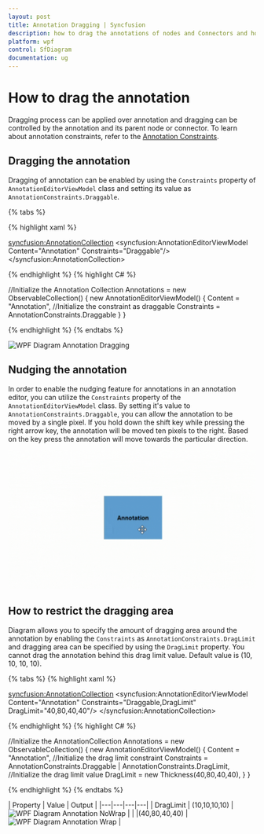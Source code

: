 ```yaml
---
layout: post
title: Annotation Dragging | Syncfusion 
description: how to drag the annotations of nodes and Connectors and how to customize the dragging behaviour of annotations.
platform: wpf
control: SfDiagram
documentation: ug
---
```


# How to drag the annotation

Dragging process can be applied over annotation and dragging can be controlled by the annotation and its parent node or connector.
To learn about annotation constraints, refer to the [Annotation Constraints](https://help.syncfusion.com/cr/wpf/Syncfusion.UI.Xaml.Diagram.AnnotationConstraints.html).

## Dragging the annotation

Dragging of annotation can be enabled by using the `Constraints` property of `AnnotationEditorViewModel` class and setting its value as `AnnotationConstraints.Draggable`.

{% tabs %}

{% highlight xaml %}

<!--Initialize the Annotation Collection-->
<syncfusion:AnnotationCollection>
    <!--Initialize the annotation with draggable constraint-->
    <syncfusion:AnnotationEditorViewModel Content="Annotation" Constraints="Draggable"/>
</syncfusion:AnnotationCollection>
                                
{% endhighlight %}
{% highlight C# %}

//Initialize the Annotation Collection
Annotations = new ObservableCollection<IAnnotation>()
{
    new AnnotationEditorViewModel()
    {
        Content = "Annotation",
        //Initialize the constraint as draggable
        Constraints = AnnotationConstraints.Draggable 
    }
}

{% endhighlight %}
{% endtabs %}

![WPF Diagram Annotation Dragging](Annotation_images/wpf-diagram-annotation-dragging.gif)

## Nudging the annotation

In order to enable the nudging feature for annotations in an annotation editor, you can utilize the `Constraints` property of the `AnnotationEditorViewModel` class. By setting it's value to `AnnotationConstraints.Draggable`, you can allow the annotation to  be moved by a single pixel. If you hold down the shift key while pressing the right arrow key, the annotation will be moved ten pixels to the right. Based on the key press the annotation will move towards the particular direction.  

![WPF Diagram Annotation Nudging](Annotation_images/wpf-diagram-annotation-nudging.gif)

## How to restrict the dragging area

Diagram allows you to specify the amount of dragging area around the annotation by enabling the `Constraints` as `AnnotationConstraints.DragLimit` and dragging area can be specified by using the `DragLimit` property. You cannot drag the annotation behind this drag limit value. Default value is (10, 10, 10, 10).

{% tabs %}
{% highlight xaml %}

<!--Initialize the AnnotationCollection-->
<syncfusion:AnnotationCollection>
    <!--Initialize the annotation with drag limit value-->
    <syncfusion:AnnotationEditorViewModel Content="Annotation" 
                                          Constraints="Draggable,DragLimit" 
                                          DragLimit="40,80,40,40"/>
</syncfusion:AnnotationCollection>
                                
{% endhighlight %}
{% highlight C# %}

//Initialize the AnnotationCollection
Annotations = new ObservableCollection<IAnnotation>()
{
    new AnnotationEditorViewModel()
    {
        Content = "Annotation",
        //Initialize the drag limit constraint
        Constraints = AnnotationConstraints.Draggable | AnnotationConstraints.DragLimit,
        //Initialize the drag limit value
        DragLimit = new Thickness(40,80,40,40),
    }
}

{% endhighlight %}
{% endtabs %}

| Property | Value | Output |
|---|---|---|---|
| DragLimit | (10,10,10,10) | ![WPF Diagram Annotation NoWrap](Annotation_images/wpf-diagram-annotation-drag-limit-default.gif) |
| |(40,80,40,40) | ![WPF Diagram Annotation Wrap](Annotation_images/wpf-diagram-annotation-custom-drag-limit.gif) |
